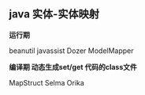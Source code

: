 ## java 实体-实体映射
**运行期**

beanutil
javassist
Dozer
ModelMapper

**编译期 动态生成set/get 代码的class文件**

MapStruct
Selma
Orika